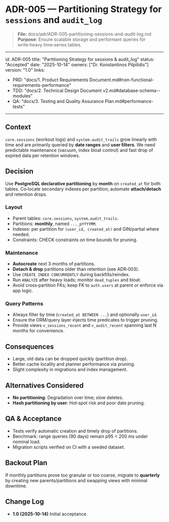 # ADR-005 — Partitioning Strategy for `sessions` and `audit_log`

> **File:** docs/adr/ADR-005-partitioning-sessions-and-audit-log.md  
> **Purpose:** Ensure scalable storage and performant queries for write‑heavy time‑series tables.

---
id: ADR-005
title: "Partitioning Strategy for sessions & audit_log"
status: "Accepted"
date: "2025-10-14"
owners: ["Dr. Konstantinos Pilpilidis"]
version: "1.0"
links:
  - PRD: "docs/1. Product Requirements Document.md#non-functional-requirements-performance"
  - TDD: "docs/2. Technical Design Document v2.md#database-schema--modules"
  - QA:  "docs/3. Testing and Quality Assurance Plan.md#performance-tests"
---

## Context
`core.sessions` (workout logs) and `system.audit_trails` grow linearly with time and are primarily queried by **date ranges** and **user filters**. We need predictable maintenance (vacuum, index bloat control) and fast drop of expired data per retention windows.

## Decision
Use **PostgreSQL declarative partitioning** by **month** on `created_at` for both tables. Co‑locate secondary indexes per partition; automate **attach/detach** and retention drops.

### Layout
- Parent tables: `core.sessions`, `system.audit_trails`.  
- Partitions: **monthly**, named `..._pYYYYMM`.  
- Indexes: per partition for `(user_id, created_at)` and GIN/partial where needed.  
- Constraints: CHECK constraints on time bounds for pruning.

### Maintenance
- **Autocreate** next 3 months of partitions.  
- **Detach & drop** partitions older than retention (see ADR‑003).  
- Use `CREATE INDEX CONCURRENTLY` during backfills/reindex.  
- Run `ANALYZE` after heavy loads; monitor `dead_tuples` and bloat.  
- Avoid cross‑partition FKs; keep FK to `auth.users` at parent or enforce via app logic.

### Query Patterns
- Always filter by time (`created_at BETWEEN ...`) and optionally `user_id`.  
- Ensure the ORM/query layer injects time predicates to trigger pruning.  
- Provide views `v_sessions_recent` and `v_audit_recent` spanning last N months for convenience.

## Consequences
- Large, old data can be dropped quickly (partition drop).  
- Better cache locality and planner performance via pruning.  
- Slight complexity in migrations and index management.

## Alternatives Considered
- **No partitioning**: Degradation over time; slow deletes.  
- **Hash partitioning by user**: Hot‑spot risk and poor date pruning.

## QA & Acceptance
- Tests verify automatic creation and timely drop of partitions.  
- Benchmark: range queries (90 days) remain p95 < 200 ms under nominal load.  
- Migration scripts verified on CI with a seeded dataset.

## Backout Plan
If monthly partitions prove too granular or too coarse, migrate to **quarterly** by creating new parents/partitions and swapping views with minimal downtime.

## Change Log
- **1.0 (2025-10-14)** Initial acceptance.
